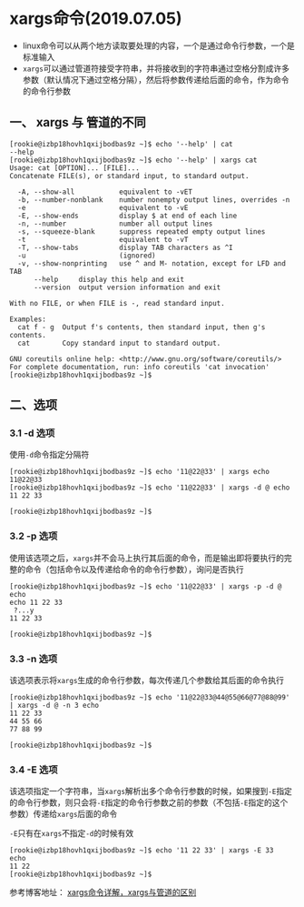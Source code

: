 # xargs命令(2019.07.05)

- linux命令可以从两个地方读取要处理的内容，一个是通过命令行参数，一个是标准输入
- `xargs`可以通过管道符接受字符串，并将接收到的字符串通过空格分割成许多参数（默认情况下通过空格分隔），然后将参数传递给后面的命令，作为命令的命令行参数

## 一、 xargs 与 管道的不同

    [rookie@izbp18hovh1qxijbodbas9z ~]$ echo '--help' | cat
    --help
    [rookie@izbp18hovh1qxijbodbas9z ~]$ echo '--help' | xargs cat
    Usage: cat [OPTION]... [FILE]...
    Concatenate FILE(s), or standard input, to standard output.
    
      -A, --show-all           equivalent to -vET
      -b, --number-nonblank    number nonempty output lines, overrides -n
      -e                       equivalent to -vE
      -E, --show-ends          display $ at end of each line
      -n, --number             number all output lines
      -s, --squeeze-blank      suppress repeated empty output lines
      -t                       equivalent to -vT
      -T, --show-tabs          display TAB characters as ^I
      -u                       (ignored)
      -v, --show-nonprinting   use ^ and M- notation, except for LFD and TAB
          --help     display this help and exit
          --version  output version information and exit
    
    With no FILE, or when FILE is -, read standard input.
    
    Examples:
      cat f - g  Output f's contents, then standard input, then g's contents.
      cat        Copy standard input to standard output.
    
    GNU coreutils online help: <http://www.gnu.org/software/coreutils/>
    For complete documentation, run: info coreutils 'cat invocation'
    [rookie@izbp18hovh1qxijbodbas9z ~]$ 

## 二、选项

### 3.1 -d 选项

使用`-d`命令指定分隔符

    [rookie@izbp18hovh1qxijbodbas9z ~]$ echo '11@22@33' | xargs echo 
    11@22@33
    [rookie@izbp18hovh1qxijbodbas9z ~]$ echo '11@22@33' | xargs -d @ echo 
    11 22 33
    
    [rookie@izbp18hovh1qxijbodbas9z ~]$
    
### 3.2 -p 选项

使用该选项之后，`xargs`并不会马上执行其后面的命令，而是输出即将要执行的完整的命令（包括命令以及传递给命令的命令行参数），询问是否执行

    [rookie@izbp18hovh1qxijbodbas9z ~]$ echo '11@22@33' | xargs -p -d @ echo 
    echo 11 22 33
     ?...y
    11 22 33
    
    [rookie@izbp18hovh1qxijbodbas9z ~]$ 
    
### 3.3 -n 选项

该选项表示将`xargs`生成的命令行参数，每次传递几个参数给其后面的命令执行

    [rookie@izbp18hovh1qxijbodbas9z ~]$ echo '11@22@33@44@55@66@77@88@99' | xargs -d @ -n 3 echo 
    11 22 33
    44 55 66
    77 88 99
    
    [rookie@izbp18hovh1qxijbodbas9z ~]$
    
### 3.4 -E 选项

该选项指定一个字符串，当`xargs`解析出多个命令行参数的时候，如果搜到`-E`指定的命令行参数，则只会将`-E`指定的命令行参数之前的参数（不包括`-E`指定的这个参数）传递给`xargs`后面的命令

`-E`只有在`xargs`不指定`-d`的时候有效

    [rookie@izbp18hovh1qxijbodbas9z ~]$ echo '11 22 33' | xargs -E 33  echo 
    11 22
    [rookie@izbp18hovh1qxijbodbas9z ~]$


参考博客地址：
[xargs命令详解，xargs与管道的区别](https://www.cnblogs.com/wangqiguo/p/6464234.html)